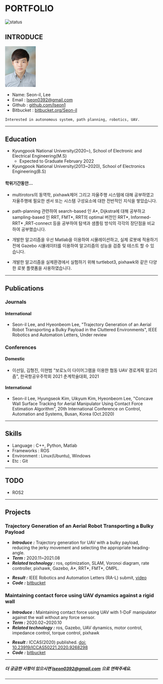 # PORTFOLIO
![status](https://img.shields.io/badge/looking_for_job-yellowgreen.svg)
 
## INTRODUCE
<img src = "./project/picture.jpeg" width="20%">

- Name: Seon-il, Lee
- Email : lseon0392@gmail.com
- Github : [github.com/lseon1](https://github.com/lseon1)
- Bitbucket : [bitbucket.org/Seon-il](https://bitbucket.org/Seon-il)

```
Interested in autonomous system, path planning, robotics, UAV.
```
---
## Education
-   Kyungpook National University(2020~), School of Electronic and Electrical Engineering(M.S)
    - Expected to Graduate February 2022
-   Kyungpook National University(2013~2020), School of Electronics Engineering(B.S)

#### 학위기간동안...

- multirotors의 동역학, pixhawk제어 그리고 자율주행 시스템에 대해 공부하였고 자율주행에 필요한 센서 또는 시스템 구성요소에 대한 전반적인 지식을 쌓았습니다. 

- path-planning 관련하여 search-based 인 A*, Dijkstra에 대해 공부하고 sampling-based 인 RRT, FMT*, RRT의 optimal 버전인 RRT*, Informed-RRT* ,RRT-connect 등을 공부하여 탐색과 샘플링 방식의 각각의 장단점을 비교하여 공부했습니다. 

- 개발한 알고리즘을 우선 Matlab을 이용하여 시뮬레이션하고, 실제 로봇에 적용하기전에 Gazebo 시뮬레이터를 이용하여 알고리즘의 성능을 검증 및 테스트 할 수 있습니다.

- 개발한 알고리즘을 실제환경에서 실험하기 위해 turtlebot3, pixhawk와 같은 다양한 로봇 플랫폼을 사용하였습니다.

---
## Publications
### Journals
#### International
- Seon-il Lee, and Hyeonbeom Lee, "Trajectory Generation of an Aerial Robot Transporting a Bulky Payload in the Cluttered Environments", IEEE Robotics and Automation Letters, Under review
### Conferences
#### Domestic
- 이선일, 김형진, 이현범 "보로노이 다이어그램을 이용한 협동 UAV 경로계획 알고리즘", 한국항공우주학회 2021 춘계학술대회, 2021
#### International
- Seon-il Lee, Hyungseok Kim, Uikyum Kim, Hyeonbeom Lee, "Concave Wall Surface Tracking for Aerial Manipulator Using Contact Force Estimation Algorithm", 20th International Conference on Control, Automation and Systems, Busan, Korea (Oct.2020)

---

## Skills
-   Language : C++, Python, Matlab
-   Frameworks : ROS
- Environment : Linux(Ubuntu), Windows
-  Etc : Git


---
## TODO
-   ROS2
  
---
## Projects
<!-- <img src = "./projects/2021_autonomous_exploration/images/1.jpg" width="60%"> -->

### Trajectory Generation of an Aerial Robot Transporting a Bulky Payload
-   ***Introduce :*** Trajectory generation for UAV with a bulky payload, reducing the jerky movement and selecting the appropriate heading-angle.
-   ***Term :*** 2020.11~2021.08
-   ***Related technology :*** ros, optimization, SLAM, Voronoi diagram, rate controller, pixhawk, Gazebo, A*, RRT*, FMT*, OMPL.

<!-- -   ***more detatils*** :  [bitbucket.org/Seon-il/ros_path_with_voronoi_circle](https://bitbucket.org/Seon-il/ros_path_with_voronoi_circle) -->
-   ***Result :*** IEEE Robotics and Automation Letters (RA-L) submit, [video](https://youtu.be/J5v3ZiBAD50)
- ***Code :*** [bitbucket](https://bitbucket.org/Seon-il/ros_path_with_voronoi_circle)
### Maintaining contact force using UAV dynamics against a rigid wall
- ***Introduce :*** Maintaining contact force using UAV with 1-DoF manipulator against the wall without any force sensor.
- ***Term :*** 2020.02~2020.10
- ***Related technology :*** ros, Gazebo, UAV dynamics, motor control, impedance control, torque control, pixhawk
<!-- -   ***more detatils*** :  [bitbucket.org/Seon-il/contact_force](https://bitbucket.org/Seon-il/contact_force/) -->
- ***Result :*** ICCAS(2020) published.   [doi: 10.23919/ICCAS50221.2020.9268298](https://ieeexplore.ieee.org/abstract/document/9268298)
- ***Code :*** [bitbucket](https://bitbucket.org/Seon-il/contact_force)








---
##### 더 궁금한 사항이 있으시면 lseon0392@gmail.com 으로 연락주세요.
##### 
---